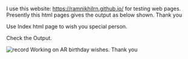 I use this website: https://ramnikhilrn.github.io/ for testing web pages. Presently this html pages gives the output as below shown.
Thank you                                                  


Use Index html page to wish you special person.

Check the Output.


![record](https://user-images.githubusercontent.com/24291500/113257646-8799be80-92e8-11eb-9133-b95a11408482.gif)
Working on AR birthday wishes. Thank you
